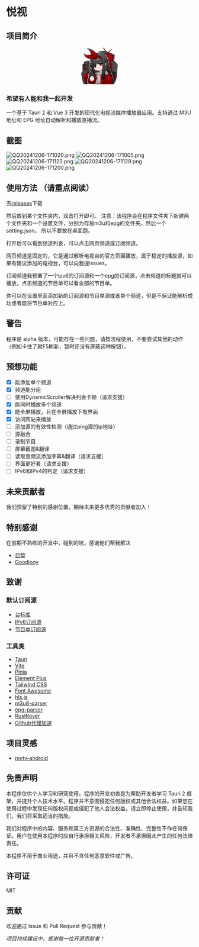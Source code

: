 # 悦视

## 项目简介

<div style="width: 100%;text-align: center">
<img height="100" src="readImage%2Flogo.png" width="100"/>
</div>

### 希望有人能和我一起开发

一个基于 Tauri 2 和 Vue 3 开发的现代化电视流媒体播放器应用。支持通过 M3U 地址和 EPG 地址自动解析和播放直播流。

## 截图

![QQ20241206-171020.png](readImage%2FQQ20241206-171020.png)
![QQ20241206-171005.png](readImage%2FQQ20241206-171005.png)
![QQ20241206-171123.png](readImage%2FQQ20241206-171123.png)
![QQ20241206-171129.png](readImage%2FQQ20241206-171129.png)
![QQ20241206-171200.png](readImage%2FQQ20241206-171200.png)

## 使用方法 （请重点阅读）

去[releases](https://github.com/KazeLiu/mytv-tauri/releases)下载

然后放到某个文件夹内，双击打开即可。
注意：该程序会在程序文件夹下新建两个文件夹和一个设置文件，分别为存放m3u和epg的文件夹。然后一个setting.json。
所以不要放在桌面跑。

打开后可以看到频道列表，可以点击网页频道或订阅频道。

网页频道是固定的，它是通过解析电视台的官方页面播放，属于稳定的播放源，如果有建议添加的电视台，可以向我提issues。

订阅频道我预置了一个ipv6的订阅源和一个epg的订阅源，点击频道的标题就可以播放，点击频道的节目单可以看全部的节目单。

你可以在设置里面添加新的订阅源和节目单源或者单个频道，但是不保证能解析成功或者能将节目单对应上。

## 警告

程序是 alpha 版本，可能存在一些问题，请按流程使用，不要尝试其他的动作（例如卡住了就F5刷新，暂时还没有屏蔽这种按钮）。

## 预想功能

- [x] 能添加单个频道
- [x] 频道能分组
- [ ] 使用DynamicScroller解决列表卡顿（请求支援）
- [x] 能同时播放多个频道
- [x] 能全屏播放，且在全屏播放下有界面
- [x] 访问网站来播放
- [ ] 添加源的有效性检测（通过ping源的ip地址）
- [ ] 源融合
- [ ] 录制节目
- [ ] 屏幕截图&翻译
- [ ] 读取音频流添加字幕&翻译（请求支援）
- [ ] 界面更好看（请求支援）
- [ ] IPv6和IPv4的判定（请求支援）

## 未来贡献者

我们预留了特别的感谢位置，期待未来更多优秀的贡献者加入！

## 特别感谢

在前期不熟练的开发中，碰到的坑，感谢他们帮我解决

- [目棃](https://github.com/BTMuli)
- [Goodjooy](https://github.com/Goodjooy)

## 致谢

### 默认订阅源

- [台标库](https://github.com/fanmingming/live/)
- [IPv6订阅源](https://github.com/fanmingming/live/)
- [节目单订阅源](http://epg.51zmt.top:8000/)

### 工具类

- [Tauri](https://tauri.app/)
- [Vite](https://vitejs.dev/)
- [Pinia](https://pinia.vuejs.org/)
- [Element Plus](https://element-plus.org/)
- [Tailwind CSS](https://tailwindcss.com/)
- [Font Awesome](https://fontawesome.com/)
- [hls.js](https://github.com/video-dev/hls.js)
- [m3u8-parser](https://github.com/videojs/m3u8-parser)
- [epg-parser](https://github.com/freearhey/epg-parser)
- [RustRover](https://www.jetbrains.com/rust/)
- [Github代理加速](https://ghp.ci/)

## 项目灵感

- [mytv-android](https://github.com/yaoxieyoulei/mytv-android)

## 免责声明

本程序仅供个人学习和研究使用。程序的开发初衷是为帮助开发者学习 Tauri 2
框架，并提升个人技术水平。程序并不意图侵犯任何版权或其他合法权益。如果您在使用过程中发现任何版权问题或侵犯了他人合法权益，请立即停止使用，并告知我们，我们将采取适当的措施。

我们对程序中的内容、服务和第三方资源的合法性、准确性、完整性不作任何保证。用户在使用本程序时应自行承担相关风险，开发者不承担因此产生的任何法律责任。

本程序不用于商业用途，并且不含任何恶意软件或广告。

## 许可证

MIT

## 贡献

欢迎通过 Issue 和 Pull Request 参与贡献！

*项目持续建设中，感谢每一位开源贡献者！*